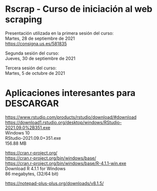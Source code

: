 # Rscrap - Curso de iniciación al web scraping

Presentación utilizada en la primera sesión del curso:  
Martes, 28 de septiembre de 2021  
https://consigna.us.es/581835  
  
Segunda sesión del curso:  
Jueves, 30 de septiembre de 2021  
  
Tercera sesión del curso:  
Martes, 5 de octubre de 2021  

# Aplicaciones interesantes para DESCARGAR  
https://www.rstudio.com/products/rstudio/download/#download  
https://download1.rstudio.org/desktop/windows/RStudio-2021.09.0%2B351.exe  
Windows 10  
RStudio-2021.09.0+351.exe  
156.88 MB	 

https://cran.r-project.org/  
https://cran.r-project.org/bin/windows/base/  
https://cran.r-project.org/bin/windows/base/R-4.1.1-win.exe  
Download R 4.1.1 for Windows  
86 megabytes, (32/64 bit)  

https://notepad-plus-plus.org/downloads/v8.1.5/  
